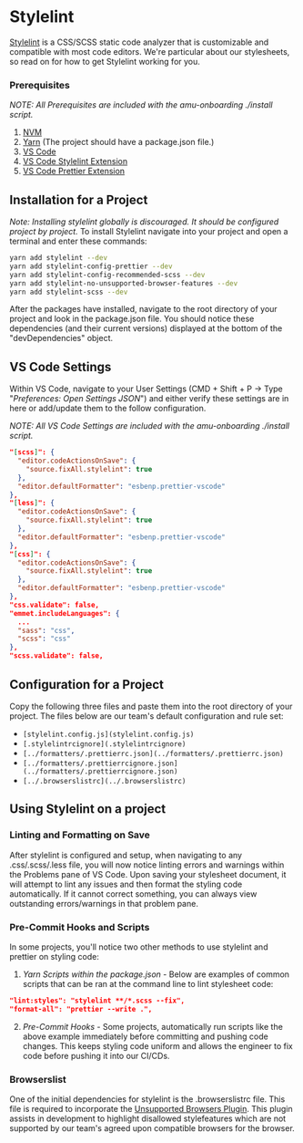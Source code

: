 # Stylelint

[Stylelint](https://stylelint.io/) is a CSS/SCSS static code analyzer that is customizable and compatible with most code editors. We're particular about our stylesheets, so read on for how to get Stylelint working for you.

### Prerequisites

_NOTE: All Prerequisites are included with the amu-onboarding ./install script._

1. [NVM]()
2. [Yarn](https://yarnpkg.com/) (The project should have a package.json file.)
3. [VS Code](https://code.visualstudio.com/download)
4. [VS Code Stylelint Extension](https://marketplace.visualstudio.com/items?itemName=stylelint.vscode-stylelint)
5. [VS Code Prettier Extension](https://marketplace.visualstudio.com/items?itemName=esbenp.prettier-vscode)

## Installation for a Project

_*Note: Installing stylelint globally is discouraged. It should be configured
project by project.*_
To install Stylelint navigate into your project and open a terminal and enter these commands:

```bash
yarn add stylelint --dev
yarn add stylelint-config-prettier --dev
yarn add stylelint-config-recommended-scss --dev
yarn add stylelint-no-unsupported-browser-features --dev
yarn add stylelint-scss --dev
```

After the packages have installed, navigate to the root directory of your
project and look in the package.json file. You should notice these dependencies
(and their current versions) displayed at the bottom of the "devDependencies"
object.

## VS Code Settings

Within VS Code, navigate to your User Settings (CMD + Shift + P -> Type "_Preferences:
Open Settings JSON_") and either verify these settings are in here or add/update
them to the follow configuration.

_NOTE: All VS Code Settings are included with the amu-onboarding ./install script._

```json
"[scss]": {
  "editor.codeActionsOnSave": {
    "source.fixAll.stylelint": true
  },
  "editor.defaultFormatter": "esbenp.prettier-vscode"
},
"[less]": {
  "editor.codeActionsOnSave": {
    "source.fixAll.stylelint": true
  },
  "editor.defaultFormatter": "esbenp.prettier-vscode"
},
"[css]": {
  "editor.codeActionsOnSave": {
    "source.fixAll.stylelint": true
  },
  "editor.defaultFormatter": "esbenp.prettier-vscode"
},
"css.validate": false,
"emmet.includeLanguages": {
  ...
  "sass": "css",
  "scss": "css"
},
"scss.validate": false,
```

## Configuration for a Project

Copy the following three files and paste
them into the root directory of your project. The files below are our team's
default configuration and rule set:

- `[stylelint.config.js](stylelint.config.js)`
- `[.stylelintrcignore](.stylelintrcignore)`
- `[../formatters/.prettierrc.json](../formatters/.prettierrc.json)`
- `[../formatters/.prettierrcignore.json](../formatters/.prettierrcignore.json)`
- `[../.browserslistrc](../.browserslistrc)`

## Using Stylelint on a project

### Linting and Formatting on Save

After stylelint is configured and setup, when navigating to any .css/.scss/.less
file, you will now notice linting errors and warnings within the Problems pane
of VS Code. Upon saving your stylesheet document, it will attempt to lint any
issues and then format the styling code automatically. If it cannot correct
something, you can always view outstanding errors/warnings in that problem pane.

### Pre-Commit Hooks and Scripts

In some projects, you'll notice two other methods to use stylelint and prettier
on styling code:

1. _Yarn Scripts within the package.json_ - Below are examples of common scripts
   that can be ran at the command line to lint stylesheet code:

```json
"lint:styles": "stylelint **/*.scss --fix",
"format-all": "prettier --write .",
```

2. _Pre-Commit Hooks_ - Some projects, automatically run scripts like the above
   example immediately before committing and pushing code changes. This keeps
   styling code uniform and allows the engineer to fix code before pushing it
   into our CI/CDs.

### Browserslist

One of the initial dependencies for stylelint is the .browserslistrc file. This
file is required to incorporate the [Unsupported Browsers
Plugin](https://github.com/ismay/stylelint-no-unsupported-browser-features).
This plugin assists in development to highlight disallowed stylefeatures which
are not supported by our team's agreed upon compatible browsers for the browser.
